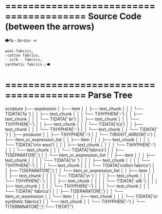 ========================================
Source Code (between the arrows)
========================================

🡆fa - br-ics- ->

    wool-fabrics,
    -cotton fabrics,
    - silk - fabrics,
    synthetic fabrics-;🡄

========================================
Parse Tree
========================================

scripture
├── expression
│   ├── item
│   │   ├── text_chunk
│   │   │   └── T(DATA|'fa ')
│   │   ├── text_chunk
│   │   │   └── T(HYPHEN|'-')
│   │   ├── text_chunk
│   │   │   └── T(DATA|' br')
│   │   ├── text_chunk
│   │   │   └── T(HYPHEN|'-')
│   │   ├── text_chunk
│   │   │   └── T(DATA|'ics')
│   │   ├── text_chunk
│   │   │   └── T(HYPHEN|'-')
│   │   └── text_chunk
│   │       └── T(DATA|' ')
│   ├── producer
│   │   ├── T(HYPHEN|'-')
│   │   └── T(RIGHT_ARROW|'>')
│   ├── item_or_expression_list
│   │   ├── item
│   │   │   ├── text_chunk
│   │   │   │   └── T(DATA|'\n\n    wool')
│   │   │   ├── text_chunk
│   │   │   │   └── T(HYPHEN|'-')
│   │   │   └── text_chunk
│   │   │       └── T(DATA|'fabrics')
│   │   ├── T(SEPARATOR|',')
│   │   └── item_or_expression_list
│   │       ├── item
│   │       │   ├── text_chunk
│   │       │   │   └── T(DATA|'\n    ')
│   │       │   ├── text_chunk
│   │       │   │   └── T(HYPHEN|'-')
│   │       │   └── text_chunk
│   │       │       └── T(DATA|'cotton fabrics')
│   │       ├── T(SEPARATOR|',')
│   │       └── item_or_expression_list
│   │           ├── item
│   │           │   ├── text_chunk
│   │           │   │   └── T(DATA|'\n    ')
│   │           │   ├── text_chunk
│   │           │   │   └── T(HYPHEN|'-')
│   │           │   ├── text_chunk
│   │           │   │   └── T(DATA|' silk ')
│   │           │   ├── text_chunk
│   │           │   │   └── T(HYPHEN|'-')
│   │           │   └── text_chunk
│   │           │       └── T(DATA|' fabrics')
│   │           ├── T(SEPARATOR|',')
│   │           └── item_or_expression
│   │               └── item
│   │                   ├── text_chunk
│   │                   │   └── T(DATA|'\n    synthetic fabrics')
│   │                   └── text_chunk
│   │                       └── T(HYPHEN|'-')
│   └── T(TERMINATOR|';')
└── T(EOF|'<EOF>')